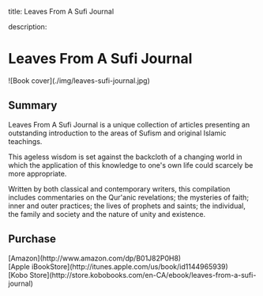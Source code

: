 title: Leaves From A Sufi Journal

description:

# Leaves From A Sufi Journal

<div markdown="1" class="cover-image">
![Book cover](./img/leaves-sufi-journal.jpg)
</div>

## Summary

Leaves From A Sufi Journal is a unique collection of articles presenting an outstanding introduction to the areas of Sufism and original Islamic teachings.

This ageless wisdom is set against the backcloth of a changing world in which the application of this knowledge to one's own life could scarcely be more appropriate.

Written by both classical and contemporary writers, this compilation includes commentaries on the Qur'anic revelations; the mysteries of faith; inner and outer practices; the lives of prophets and saints; the individual, the family and society and the nature of unity and existence. 

## Purchase

<div markdown="3" class="purchase-link">
[Amazon](http://www.amazon.com/dp/B01J82P0H8)
</div>

<div markdown="3" class="purchase-link">
[Apple iBookStore](http://itunes.apple.com/us/book/id1144965939)
</div>

<div markdown="3" class="purchase-link">
[Kobo Store](http://store.kobobooks.com/en-CA/ebook/leaves-from-a-sufi-journal)
</div>